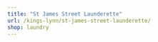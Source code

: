 ```yaml
---
title: "St James Street Launderette"
url: /kings-lynn/st-james-street-launderette/
shop: laundry
---
```

